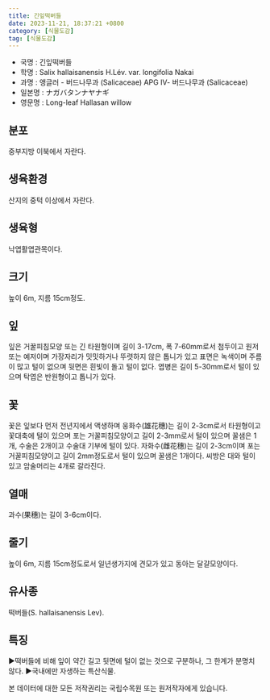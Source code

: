 ```yaml
---
title: 긴잎떡버들
date: 2023-11-21, 18:37:21 +0800
category: [식물도감]
tag: [식물도감]
---
```




- 국명 : 긴잎떡버들
- 학명 : Salix hallaisanensis H.Lév. var. longifolia Nakai
- 과명 : 앵글러 - 버드나무과 (Salicaceae) APG Ⅳ- 버드나무과 (Salicaceae)
- 일본명 : ナガバタンナヤナギ
- 영문명 : Long-leaf Hallasan willow


## 분포
중부지방 이북에서 자란다.
## 생육환경
산지의 중턱 이상에서 자란다.
## 생육형
낙엽활엽관목이다.
## 크기
높이 6m, 지름 15cm정도.
## 잎
잎은 거꿀피침모양 또는 긴 타원형이며 길이 3-17cm, 폭 7-60mm로서 첨두이고 원저 또는 예저이며 가장자리가 밋밋하거나 뚜렷하지 않은 톱니가 있고 표면은 녹색이며 주름이 많고 털이 없으며 뒷면은 흰빛이 돌고 털이 없다. 엽병은 길이 5-30mm로서 털이 있으며 탁엽은 반원형이고 톱니가 있다.
## 꽃
꽃은 잎보다 먼저 전년지에서 액생하며 웅화수(雄花穗)는 길이 2-3cm로서 타원형이고 꽃대축에 털이 있으며 포는 거꿀피침모양이고 길이 2-3mm로서 털이 있으며 꿀샘은 1개, 수술은 2개이고 수술대 기부에 털이 있다. 자화수(雌花穗)는 길이 2-3cm이며 포는 거꿀피침모양이고 길이 2mm정도로서 털이 있으며 꿀샘은 1개이다. 씨방은 대와 털이 있고 암술머리는 4개로 갈라진다.
## 열매
과수(果穗)는 길이 3-6cm이다.
## 줄기
높이 6m, 지름 15cm정도로서 일년생가지에 견모가 있고 동아는 달걀모양이다.
## 유사종
떡버들(S. hallaisanensis Lev).
## 특징
▶떡버들에 비해 잎이 약간 길고 뒷면에 털이 없는 것으로 구분하나, 그 한계가 분명치 않다.▶국내에만 자생하는 특산식물.






본 데이터에 대한 모든 저작권리는 국립수목원 또는 원저작자에게 있습니다.
